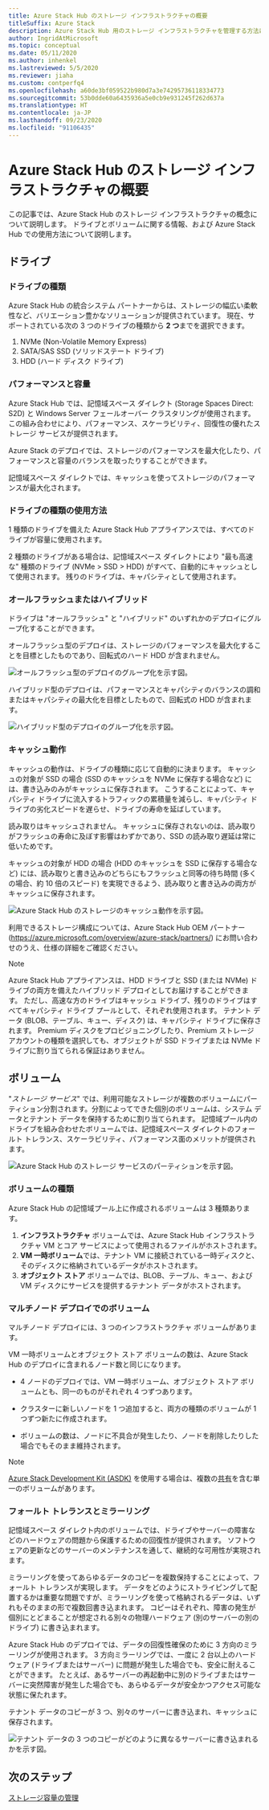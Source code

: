 ```yaml
---
title: Azure Stack Hub のストレージ インフラストラクチャの概要
titleSuffix: Azure Stack
description: Azure Stack Hub 用のストレージ インフラストラクチャを管理する方法について説明します。
author: IngridAtMicrosoft
ms.topic: conceptual
ms.date: 05/11/2020
ms.author: inhenkel
ms.lastreviewed: 5/5/2020
ms.reviewer: jiaha
ms.custom: contperfq4
ms.openlocfilehash: a60de3bf059522b980d7a3e74295736118334773
ms.sourcegitcommit: 53b0dde60a6435936a5e0cb9e931245f262d637a
ms.translationtype: HT
ms.contentlocale: ja-JP
ms.lasthandoff: 09/23/2020
ms.locfileid: "91106435"
---
```

# <a name="azure-stack-hub-storage-infrastructure-overview"></a>Azure Stack Hub のストレージ インフラストラクチャの概要

この記事では、Azure Stack Hub のストレージ インフラストラクチャの概念について説明します。 ドライブとボリュームに関する情報、および Azure Stack Hub での使用方法について説明します。

## <a name="drives"></a>ドライブ

### <a name="drive-types"></a>ドライブの種類

Azure Stack Hub の統合システム パートナーからは、ストレージの幅広い柔軟性など、バリエーション豊かなソリューションが提供されています。 現在、サポートされている次の 3 つのドライブの種類から **2 つ**までを選択できます。

1. NVMe (Non-Volatile Memory Express)
1. SATA/SAS SSD (ソリッドステート ドライブ)
1. HDD (ハード ディスク ドライブ)

### <a name="performance-vs-capacity"></a>パフォーマンスと容量

Azure Stack Hub では、記憶域スペース ダイレクト (Storage Spaces Direct: S2D) と Windows Server フェールオーバー クラスタリングが使用されます。 この組み合わせにより、パフォーマンス、スケーラビリティ、回復性の優れたストレージ サービスが提供されます。

Azure Stack のデプロイでは、ストレージのパフォーマンスを最大化したり、パフォーマンスと容量のバランスを取ったりすることができます。

記憶域スペース ダイレクトでは、キャッシュを使ってストレージのパフォーマンスが最大化されます。

### <a name="how-drive-types-are-used"></a>ドライブの種類の使用方法

1 種類のドライブを備えた Azure Stack Hub アプライアンスでは、すべてのドライブが容量に使用されます。

2 種類のドライブがある場合は、記憶域スペース ダイレクトにより "最も高速な" 種類のドライブ (NVMe &gt; SSD &gt; HDD) がすべて、自動的にキャッシュとして使用されます。 残りのドライブは、キャパシティとして使用されます。

### <a name="all-flash-or-hybrid"></a>オールフラッシュまたはハイブリッド

ドライブは "オールフラッシュ" と "ハイブリッド" のいずれかのデプロイにグループ化することができます。

オールフラッシュ型のデプロイは、ストレージのパフォーマンスを最大化することを目標としたものであり、回転式のハード HDD が含まれません。

![オールフラッシュ型のデプロイのグループ化を示す図。](media/azure-stack-storage-infrastructure-overview/image1.png)


ハイブリッド型のデプロイは、パフォーマンスとキャパシティのバランスの調和またはキャパシティの最大化を目標としたもので、回転式の HDD が含まれます。

![ハイブリッド型のデプロイのグループ化を示す図。](media/azure-stack-storage-infrastructure-overview/image2.png)

### <a name="caching-behavior"></a>キャッシュ動作

キャッシュの動作は、ドライブの種類に応じて自動的に決まります。 キャッシュの対象が SSD の場合 (SSD のキャッシュを NVMe に保存する場合など) には、書き込みのみがキャッシュに保存されます。 こうすることによって、キャパシティ ドライブに流入するトラフィックの累積量を減らし、キャパシティ ドライブの劣化スピードを遅らせ、ドライブの寿命を延ばしています。

読み取りはキャッシュされません。 キャッシュに保存されないのは、読み取りがフラッシュの寿命に及ぼす影響はわずかであり、SSD の読み取り遅延は常に低いためです。

キャッシュの対象が HDD の場合 (HDD のキャッシュを SSD に保存する場合など) には、読み取りと書き込みのどちらにもフラッシュと同等の待ち時間 (多くの場合、約 10 倍のスピード) を実現できるよう、読み取りと書き込みの両方がキャッシュに保存されます。

![Azure Stack Hub のストレージのキャッシュ動作を示す図。](media/azure-stack-storage-infrastructure-overview/image3.svg)

利用できるストレージ構成については、Azure Stack Hub OEM パートナー (https://azure.microsoft.com/overview/azure-stack/partners/) にお問い合わせのうえ、仕様の詳細をご確認ください。

> [!NOTE]
> Azure Stack Hub アプライアンスは、HDD ドライブと SSD (または NVMe) ドライブの両方を備えたハイブリッド デプロイとしてお届けすることができます。 ただし、高速な方のドライブはキャッシュ ドライブ、残りのドライブはすべてキャパシティ ドライブ プールとして、それぞれ使用されます。 テナント データ (BLOB、テーブル、キュー、ディスク) は、キャパシティ ドライブに保存されます。 Premium ディスクをプロビジョニングしたり、Premium ストレージ アカウントの種類を選択しても、オブジェクトが SSD ドライブまたは NVMe ドライブに割り当てられる保証はありません。

## <a name="volumes"></a>ボリューム

"*ストレージ サービス*" では、利用可能なストレージが複数のボリュームにパーティション分割されます。分割によってできた個別のボリュームは、システム データとテナント データを保持するために割り当てられます。 記憶域プール内のドライブを組み合わせたボリュームでは、記憶域スペース ダイレクトのフォールト トレランス、スケーラビリティ、パフォーマンス面のメリットが提供されます。

![Azure Stack Hub のストレージ サービスのパーティションを示す図。](media/azure-stack-storage-infrastructure-overview/image4.svg)

### <a name="volume-types"></a>ボリュームの種類

Azure Stack Hub の記憶域プール上に作成されるボリュームは 3 種類あります。

1. **インフラストラクチャ** ボリュームでは、Azure Stack Hub インフラストラクチャ VM とコア サービスによって使用されるファイルがホストされます。
1. **VM 一時ボリューム**では、テナント VM に接続されている一時ディスクと、そのディスクに格納されているデータがホストされます。
1. **オブジェクト ストア** ボリュームでは、BLOB、テーブル、キュー、および VM ディスクにサービスを提供するテナント データがホストされます。

### <a name="volumes-in-a-multi-node-deployment"></a>マルチノード デプロイでのボリューム

マルチノード デプロイには、3 つのインフラストラクチャ ボリュームがあります。

VM 一時ボリュームとオブジェクト ストア ボリュームの数は、Azure Stack Hub のデプロイに含まれるノード数と同じになります。

- 4 ノードのデプロイでは、VM 一時ボリューム、オブジェクト ストア ボリュームとも、同一のものがそれぞれ 4 つずつあります。

- クラスターに新しいノードを 1 つ追加すると、両方の種類のボリュームが 1 つずつ新たに作成されます。

- ボリュームの数は、ノードに不具合が発生したり、ノードを削除したりした場合でもそのまま維持されます。

> [!NOTE]
> [Azure Stack Development Kit (ASDK)](../asdk/index.yml) を使用する場合は、複数の[共有](azure-stack-manage-storage-shares.md)を含む単一のボリュームがあります。

### <a name="fault-tolerance-and-mirroring"></a>フォールト トレランスとミラーリング

記憶域スペース ダイレクト内のボリュームでは、ドライブやサーバーの障害などのハードウェアの問題から保護するための回復性が提供されます。 ソフトウェアの更新などのサーバーのメンテナンスを通して、継続的な可用性が実現されます。

ミラーリングを使ってあらゆるデータのコピーを複数保持することによって、フォールト トレランスが実現します。 データをどのようにストライピングして配置するかは重要な問題ですが、ミラーリングを使って格納されるデータは、いずれもそのままの形で複数回書き込まれます。 コピーはそれぞれ、障害の発生が個別にとどまることが想定される別々の物理ハードウェア (別のサーバーの別のドライブ) に書き込まれます。 

Azure Stack Hub のデプロイでは、データの回復性確保のために 3 方向のミラーリングが使用されます。 3 方向ミラーリングでは、一度に 2 台以上のハードウェア (ドライブまたはサーバー) に問題が発生した場合でも、安全に耐えることができます。 たとえば、あるサーバーの再起動中に別のドライブまたはサーバーに突然障害が発生した場合でも、あらゆるデータが安全かつアクセス可能な状態に保たれます。

テナント データのコピーが 3 つ、別々のサーバーに書き込まれ、キャッシュに保存されます。

![テナント データの 3 つのコピーがどのように異なるサーバーに書き込まれるかを示す図。](media/azure-stack-storage-infrastructure-overview/image5.png)

## <a name="next-step"></a>次のステップ

[ストレージ容量の管理](azure-stack-manage-storage-shares.md) 
